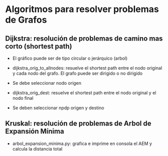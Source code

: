 # Algoritmos para resolver problemas de Grafos

## Dijkstra: resolución de problemas de camino mas corto (shortest path)

- El gráfico puede ser de tipo circular o jerárquico (arbol)

- dijkstra_orig_to_allnodes: resuelve el shortest path entre el nodo original y cada nodo del grafo. El grafo puede ser dirigido o no dirigido

- Se debe seleccionar nodo origen

- dijkstra_orig_dest: resuelve el shortest path entre el nodo original y el nodo final

- Se deben seleccionar npdp origen y destino

##

## Kruskal: resolución de problemas de Arbol de Expansión Mínima

- arbol_expansion_minima.py: grafica e imprime en consola el AEM y calcula la distancia total
